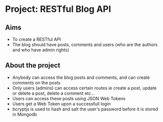# Project: RESTful Blog API

## Aims
- To create a RESTful API
- The blog should have posts, comments and users (who are the authors and who have admin rights)

## About the project
- Anybody can access the blog posts and comments, and can create comments on the posts
- Only users (admins) can access certain routes ie create a post, update or delete a post, delete a comment etc...
- Users can access these posts using JSON Web Tokens
- Users get a Web Token upon a successfull login
- bcryptjs is used to hash and salt the user's password before it is stored in Mongodb